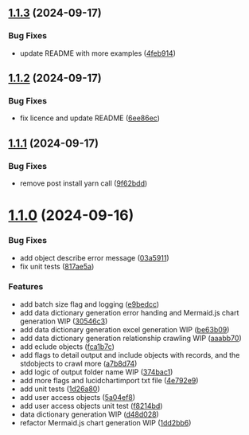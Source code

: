 ## [1.1.3](https://github.com/junliu724515/org-analyzer/compare/1.1.2...1.1.3) (2024-09-17)


### Bug Fixes

* update README with more examples ([4feb914](https://github.com/junliu724515/org-analyzer/commit/4feb91463486f700f958642a2c022bb75099640c))



## [1.1.2](https://github.com/junliu724515/org-analyzer/compare/1.1.1...1.1.2) (2024-09-17)


### Bug Fixes

* fix licence and update README ([6ee86ec](https://github.com/junliu724515/org-analyzer/commit/6ee86ec2dc7969c51c82a6ca360d438aa1af0f10))



## [1.1.1](https://github.com/junliu724515/org-analyzer/compare/1.1.0...1.1.1) (2024-09-17)


### Bug Fixes

* remove post install yarn call ([9f62bdd](https://github.com/junliu724515/org-analyzer/commit/9f62bdddc6ea311065dc99d537333f43cd4ab268))



# [1.1.0](https://github.com/junliu724515/org-analyzer/compare/d48d028cb06d70147ad6a65615d59c10c96ffb46...1.1.0) (2024-09-16)


### Bug Fixes

* add object describe error message ([03a5911](https://github.com/junliu724515/org-analyzer/commit/03a591151cb95818627466c1d1a5bbeae1382dd2))
* fix unit tests ([817ae5a](https://github.com/junliu724515/org-analyzer/commit/817ae5a08fb2177759e5ee3430f46984bb92e128))


### Features

* add batch size flag and logging ([e9bedcc](https://github.com/junliu724515/org-analyzer/commit/e9bedcc333bf08313d6135e3c0908e1e54e49d79))
* add data dictionary generation error handing and Mermaid.js chart generation WIP ([30546c3](https://github.com/junliu724515/org-analyzer/commit/30546c3c6f8a58bde9e013f69d26f5698794a8c9))
* add data dictionary generation excel generation WIP ([be63b09](https://github.com/junliu724515/org-analyzer/commit/be63b096b93c5375f45da841c3b0ec4517e420fb))
* add data dictionary generation relationship crawling WIP ([aaabb70](https://github.com/junliu724515/org-analyzer/commit/aaabb700181fe083e9cdb8390c88e96903305621))
* add eclude objects ([fca1b7c](https://github.com/junliu724515/org-analyzer/commit/fca1b7c5ef12a96184093c59f611e47d6629e775))
* add flags to detail output and include objects with records, and the stdobjects to crawl more ([a7b8d74](https://github.com/junliu724515/org-analyzer/commit/a7b8d747c3c2e7440268e93776d16d9eca0fdf57))
* add logic of output folder name WIP ([374bac1](https://github.com/junliu724515/org-analyzer/commit/374bac1450d4a76cf24192bae8fb31d5bf7b1499))
* add more flags and lucidchartimport txt file ([4e792e9](https://github.com/junliu724515/org-analyzer/commit/4e792e92761b8c9e51c649f3db4f54cda6f728e9))
* add unit tests ([1d26a80](https://github.com/junliu724515/org-analyzer/commit/1d26a80214df7a4ee204a799f3f79ba1fcdbb636))
* add user access objects ([5a04ef8](https://github.com/junliu724515/org-analyzer/commit/5a04ef891e04290f2844e5c25786f2939ef83260))
* add user access objects unit test ([f8214bd](https://github.com/junliu724515/org-analyzer/commit/f8214bd06070e629fa5fd09605ef2f9c9b1dce4f))
* data dictionary generation WIP ([d48d028](https://github.com/junliu724515/org-analyzer/commit/d48d028cb06d70147ad6a65615d59c10c96ffb46))
* refactor Mermaid.js chart generation WIP ([1dd2bb6](https://github.com/junliu724515/org-analyzer/commit/1dd2bb681642eefd7bb017a7e5e032e6f5635a3d))



